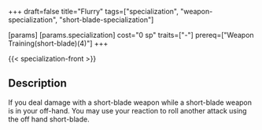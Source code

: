 +++
draft=false
title="Flurry"
tags=["specialization", "weapon-specialization", "short-blade-specialization"]

[params]
  [params.specialization]
    cost="0 sp"
    traits=["-"]
    prereq=["Weapon Training(short-blade)(4)"]
+++

{{< specialization-front >}}

## Description

If you deal damage with a short-blade weapon while a 
short-blade weapon is in your off-hand. You may use your reaction to roll 
another attack using the off hand short-blade.

